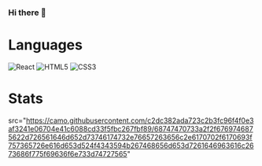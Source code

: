 ### Hi there 👋

# Languages
![React](https://img.shields.io/badge/react-%2320232a.svg?style=for-the-badge&logo=react&logoColor=%2361DAFB)
![HTML5](https://img.shields.io/badge/html5-%23E34F26.svg?style=for-the-badge&logo=html5&logoColor=white)
![CSS3](https://img.shields.io/badge/css3-%231572B6.svg?style=for-the-badge&logo=css3&logoColor=white)

# Stats
src="https://camo.githubusercontent.com/c2dc382ada723c2b3fc96f4f0e3af3241e06704e41c6088cd33f5fbc267fbf89/68747470733a2f2f6769746875622d726561646d652d73746174732e76657263656c2e6170702f6170693f757365726e616d653d524f4343594b267468656d653d7261646963616c2673686f775f69636f6e733d74727565"
